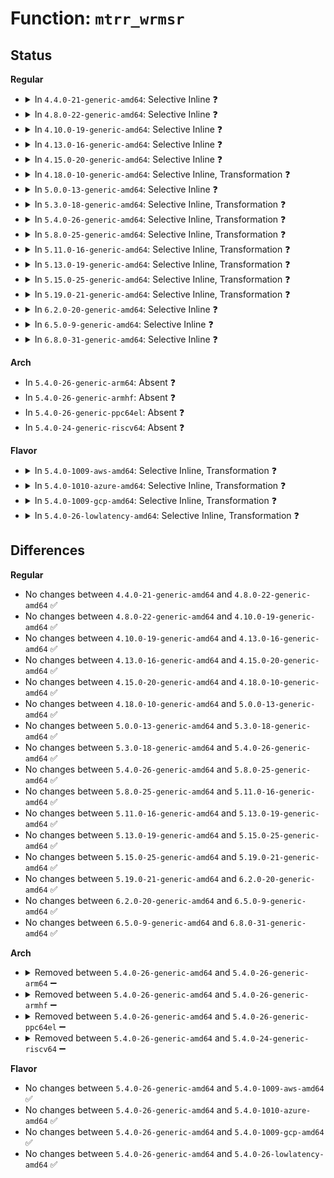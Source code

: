 # Function: <code>mtrr_wrmsr</code>

## Status
<b>Regular</b>
<ul>
<li>
<details>
<summary>In <code>4.4.0-21-generic-amd64</code>: Selective Inline ❓</summary>

```c
void mtrr_wrmsr(unsigned int msr, unsigned int a, unsigned int b)
```

```json
{
  "name": "mtrr_wrmsr",
  "collision_type": "Unique Global",
  "inline_type": "Selective",
  "funcs": [
    {
      "addr": 18446744071579156432,
      "name": "mtrr_wrmsr",
      "external": true,
      "loc": "arch/x86/kernel/cpu/mtrr/generic.c:519",
      "file": "arch/x86/kernel/cpu/mtrr/generic.c",
      "inline": "not declared, inlined",
      "caller_inline": [],
      "caller_func": [
        "arch/x86/kernel/cpu/mtrr/generic.c:prepare_set",
        "arch/x86/kernel/cpu/mtrr/generic.c:post_set",
        "arch/x86/kernel/cpu/mtrr/generic.c:generic_set_all",
        "arch/x86/kernel/cpu/mtrr/generic.c:generic_set_all",
        "arch/x86/kernel/cpu/mtrr/generic.c:generic_set_all",
        "arch/x86/kernel/cpu/mtrr/generic.c:generic_set_all",
        "arch/x86/kernel/cpu/mtrr/generic.c:generic_set_mtrr",
        "arch/x86/kernel/cpu/mtrr/generic.c:generic_set_mtrr",
        "arch/x86/kernel/cpu/mtrr/generic.c:generic_set_mtrr"
      ]
    }
  ],
  "symbols": [
    {
      "addr": 18446744071579156432,
      "name": "mtrr_wrmsr",
      "section": ".text",
      "bind": "STB_GLOBAL",
      "size": 77
    }
  ]
}
```
</details>
</li>
<li>
<details>
<summary>In <code>4.8.0-22-generic-amd64</code>: Selective Inline ❓</summary>

```c
void mtrr_wrmsr(unsigned int msr, unsigned int a, unsigned int b)
```

```json
{
  "name": "mtrr_wrmsr",
  "collision_type": "Unique Global",
  "inline_type": "Selective",
  "funcs": [
    {
      "addr": 18446744071579156672,
      "name": "mtrr_wrmsr",
      "external": true,
      "loc": "arch/x86/kernel/cpu/mtrr/generic.c:523",
      "file": "arch/x86/kernel/cpu/mtrr/generic.c",
      "inline": "not declared, inlined",
      "caller_inline": [],
      "caller_func": [
        "arch/x86/kernel/cpu/mtrr/generic.c:generic_set_mtrr",
        "arch/x86/kernel/cpu/mtrr/generic.c:generic_set_mtrr",
        "arch/x86/kernel/cpu/mtrr/generic.c:generic_set_mtrr",
        "arch/x86/kernel/cpu/mtrr/generic.c:generic_set_all",
        "arch/x86/kernel/cpu/mtrr/generic.c:generic_set_all",
        "arch/x86/kernel/cpu/mtrr/generic.c:generic_set_all",
        "arch/x86/kernel/cpu/mtrr/generic.c:generic_set_all",
        "arch/x86/kernel/cpu/mtrr/generic.c:post_set",
        "arch/x86/kernel/cpu/mtrr/generic.c:prepare_set"
      ]
    }
  ],
  "symbols": [
    {
      "addr": 18446744071579156672,
      "name": "mtrr_wrmsr",
      "section": ".text",
      "bind": "STB_GLOBAL",
      "size": 77
    }
  ]
}
```
</details>
</li>
<li>
<details>
<summary>In <code>4.10.0-19-generic-amd64</code>: Selective Inline ❓</summary>

```c
void mtrr_wrmsr(unsigned int msr, unsigned int a, unsigned int b)
```

```json
{
  "name": "mtrr_wrmsr",
  "collision_type": "Unique Global",
  "inline_type": "Selective",
  "funcs": [
    {
      "addr": 18446744071579165968,
      "name": "mtrr_wrmsr",
      "external": true,
      "loc": "arch/x86/kernel/cpu/mtrr/generic.c:523",
      "file": "arch/x86/kernel/cpu/mtrr/generic.c",
      "inline": "not declared, inlined",
      "caller_inline": [],
      "caller_func": [
        "arch/x86/kernel/cpu/mtrr/generic.c:generic_set_mtrr",
        "arch/x86/kernel/cpu/mtrr/generic.c:generic_set_mtrr",
        "arch/x86/kernel/cpu/mtrr/generic.c:generic_set_mtrr",
        "arch/x86/kernel/cpu/mtrr/generic.c:generic_set_all",
        "arch/x86/kernel/cpu/mtrr/generic.c:generic_set_all",
        "arch/x86/kernel/cpu/mtrr/generic.c:generic_set_all",
        "arch/x86/kernel/cpu/mtrr/generic.c:generic_set_all",
        "arch/x86/kernel/cpu/mtrr/generic.c:post_set",
        "arch/x86/kernel/cpu/mtrr/generic.c:prepare_set"
      ]
    }
  ],
  "symbols": [
    {
      "addr": 18446744071579165968,
      "name": "mtrr_wrmsr",
      "section": ".text",
      "bind": "STB_GLOBAL",
      "size": 77
    }
  ]
}
```
</details>
</li>
<li>
<details>
<summary>In <code>4.13.0-16-generic-amd64</code>: Selective Inline ❓</summary>

```c
void mtrr_wrmsr(unsigned int msr, unsigned int a, unsigned int b)
```

```json
{
  "name": "mtrr_wrmsr",
  "collision_type": "Unique Global",
  "inline_type": "Selective",
  "funcs": [
    {
      "addr": 18446744071579165824,
      "name": "mtrr_wrmsr",
      "external": true,
      "loc": "arch/x86/kernel/cpu/mtrr/generic.c:523",
      "file": "arch/x86/kernel/cpu/mtrr/generic.c",
      "inline": "not declared, inlined",
      "caller_inline": [],
      "caller_func": [
        "arch/x86/kernel/cpu/mtrr/generic.c:generic_set_mtrr",
        "arch/x86/kernel/cpu/mtrr/generic.c:generic_set_mtrr",
        "arch/x86/kernel/cpu/mtrr/generic.c:generic_set_mtrr",
        "arch/x86/kernel/cpu/mtrr/generic.c:generic_set_all",
        "arch/x86/kernel/cpu/mtrr/generic.c:generic_set_all",
        "arch/x86/kernel/cpu/mtrr/generic.c:generic_set_all",
        "arch/x86/kernel/cpu/mtrr/generic.c:generic_set_all",
        "arch/x86/kernel/cpu/mtrr/generic.c:post_set",
        "arch/x86/kernel/cpu/mtrr/generic.c:prepare_set"
      ]
    }
  ],
  "symbols": [
    {
      "addr": 18446744071579165824,
      "name": "mtrr_wrmsr",
      "section": ".text",
      "bind": "STB_GLOBAL",
      "size": 77
    }
  ]
}
```
</details>
</li>
<li>
<details>
<summary>In <code>4.15.0-20-generic-amd64</code>: Selective Inline ❓</summary>

```c
void mtrr_wrmsr(unsigned int msr, unsigned int a, unsigned int b)
```

```json
{
  "name": "mtrr_wrmsr",
  "collision_type": "Unique Global",
  "inline_type": "Selective",
  "funcs": [
    {
      "addr": 18446744071579180528,
      "name": "mtrr_wrmsr",
      "external": true,
      "loc": "arch/x86/kernel/cpu/mtrr/generic.c:523",
      "file": "arch/x86/kernel/cpu/mtrr/generic.c",
      "inline": "not declared, inlined",
      "caller_inline": [],
      "caller_func": [
        "arch/x86/kernel/cpu/mtrr/generic.c:generic_set_mtrr",
        "arch/x86/kernel/cpu/mtrr/generic.c:generic_set_mtrr",
        "arch/x86/kernel/cpu/mtrr/generic.c:generic_set_mtrr",
        "arch/x86/kernel/cpu/mtrr/generic.c:generic_set_all",
        "arch/x86/kernel/cpu/mtrr/generic.c:generic_set_all",
        "arch/x86/kernel/cpu/mtrr/generic.c:generic_set_all",
        "arch/x86/kernel/cpu/mtrr/generic.c:generic_set_all",
        "arch/x86/kernel/cpu/mtrr/generic.c:post_set",
        "arch/x86/kernel/cpu/mtrr/generic.c:prepare_set"
      ]
    }
  ],
  "symbols": [
    {
      "addr": 18446744071579180528,
      "name": "mtrr_wrmsr",
      "section": ".text",
      "bind": "STB_GLOBAL",
      "size": 77
    }
  ]
}
```
</details>
</li>
<li>
<details>
<summary>In <code>4.18.0-10-generic-amd64</code>: Selective Inline, Transformation ❓</summary>

```c
void mtrr_wrmsr(unsigned int msr, unsigned int a, unsigned int b)
```

```json
{
  "name": "mtrr_wrmsr",
  "collision_type": "Unique Global",
  "inline_type": "Selective",
  "funcs": [
    {
      "addr": 0,
      "name": "mtrr_wrmsr",
      "external": true,
      "loc": "arch/x86/kernel/cpu/mtrr/generic.c:523",
      "file": "arch/x86/kernel/cpu/mtrr/generic.c",
      "inline": "not declared, inlined",
      "caller_inline": [],
      "caller_func": [
        "arch/x86/kernel/cpu/mtrr/generic.c:generic_set_mtrr",
        "arch/x86/kernel/cpu/mtrr/generic.c:generic_set_mtrr",
        "arch/x86/kernel/cpu/mtrr/generic.c:generic_set_mtrr",
        "arch/x86/kernel/cpu/mtrr/generic.c:generic_set_all",
        "arch/x86/kernel/cpu/mtrr/generic.c:generic_set_all",
        "arch/x86/kernel/cpu/mtrr/generic.c:generic_set_all",
        "arch/x86/kernel/cpu/mtrr/generic.c:generic_set_all",
        "arch/x86/kernel/cpu/mtrr/generic.c:generic_set_all",
        "arch/x86/kernel/cpu/mtrr/generic.c:post_set",
        "arch/x86/kernel/cpu/mtrr/generic.c:prepare_set"
      ]
    }
  ],
  "symbols": [
    {
      "addr": 18446744071579193586,
      "name": "mtrr_wrmsr.cold.9",
      "section": ".text",
      "bind": "STB_LOCAL",
      "size": 33
    },
    {
      "addr": 18446744071579191984,
      "name": "mtrr_wrmsr",
      "section": ".text",
      "bind": "STB_GLOBAL",
      "size": 51
    }
  ]
}
```
</details>
</li>
<li>
<details>
<summary>In <code>5.0.0-13-generic-amd64</code>: Selective Inline ❓</summary>

```c
void mtrr_wrmsr(unsigned int msr, unsigned int a, unsigned int b)
```

```json
{
  "name": "mtrr_wrmsr",
  "collision_type": "Unique Global",
  "inline_type": "Selective",
  "funcs": [
    {
      "addr": 18446744071579181408,
      "name": "mtrr_wrmsr",
      "external": true,
      "loc": "arch/x86/kernel/cpu/mtrr/generic.c:523",
      "file": "arch/x86/kernel/cpu/mtrr/generic.c",
      "inline": "not declared, inlined",
      "caller_inline": [],
      "caller_func": [
        "arch/x86/kernel/cpu/mtrr/generic.c:generic_set_mtrr",
        "arch/x86/kernel/cpu/mtrr/generic.c:generic_set_mtrr",
        "arch/x86/kernel/cpu/mtrr/generic.c:generic_set_mtrr",
        "arch/x86/kernel/cpu/mtrr/generic.c:generic_set_all",
        "arch/x86/kernel/cpu/mtrr/generic.c:generic_set_all",
        "arch/x86/kernel/cpu/mtrr/generic.c:generic_set_all",
        "arch/x86/kernel/cpu/mtrr/generic.c:generic_set_all",
        "arch/x86/kernel/cpu/mtrr/generic.c:generic_set_all",
        "arch/x86/kernel/cpu/mtrr/generic.c:post_set",
        "arch/x86/kernel/cpu/mtrr/generic.c:prepare_set"
      ]
    }
  ],
  "symbols": [
    {
      "addr": 18446744071579181408,
      "name": "mtrr_wrmsr",
      "section": ".text",
      "bind": "STB_GLOBAL",
      "size": 77
    }
  ]
}
```
</details>
</li>
<li>
<details>
<summary>In <code>5.3.0-18-generic-amd64</code>: Selective Inline, Transformation ❓</summary>

```c
void mtrr_wrmsr(unsigned int msr, unsigned int a, unsigned int b)
```

```json
{
  "name": "mtrr_wrmsr",
  "collision_type": "Unique Global",
  "inline_type": "Selective",
  "funcs": [
    {
      "addr": 18446744071579195617,
      "name": "mtrr_wrmsr",
      "external": true,
      "loc": "arch/x86/kernel/cpu/mtrr/generic.c:524",
      "file": "arch/x86/kernel/cpu/mtrr/generic.c",
      "inline": "not declared, inlined",
      "caller_inline": [],
      "caller_func": [
        "arch/x86/kernel/cpu/mtrr/generic.c:generic_set_mtrr",
        "arch/x86/kernel/cpu/mtrr/generic.c:generic_set_mtrr",
        "arch/x86/kernel/cpu/mtrr/generic.c:generic_set_mtrr",
        "arch/x86/kernel/cpu/mtrr/generic.c:generic_set_all",
        "arch/x86/kernel/cpu/mtrr/generic.c:generic_set_all",
        "arch/x86/kernel/cpu/mtrr/generic.c:generic_set_all",
        "arch/x86/kernel/cpu/mtrr/generic.c:generic_set_all",
        "arch/x86/kernel/cpu/mtrr/generic.c:post_set",
        "arch/x86/kernel/cpu/mtrr/generic.c:prepare_set"
      ]
    }
  ],
  "symbols": [
    {
      "addr": 18446744071579195617,
      "name": "mtrr_wrmsr.cold",
      "section": ".text",
      "bind": "STB_LOCAL",
      "size": 33
    },
    {
      "addr": 18446744071579193952,
      "name": "mtrr_wrmsr",
      "section": ".text",
      "bind": "STB_GLOBAL",
      "size": 51
    }
  ]
}
```
</details>
</li>
<li>
<details>
<summary>In <code>5.4.0-26-generic-amd64</code>: Selective Inline, Transformation ❓</summary>

```c
void mtrr_wrmsr(unsigned int msr, unsigned int a, unsigned int b)
```

```json
{
  "name": "mtrr_wrmsr",
  "collision_type": "Unique Global",
  "inline_type": "Selective",
  "funcs": [
    {
      "addr": 18446744071579197880,
      "name": "mtrr_wrmsr",
      "external": true,
      "loc": "arch/x86/kernel/cpu/mtrr/generic.c:524",
      "file": "arch/x86/kernel/cpu/mtrr/generic.c",
      "inline": "not declared, inlined",
      "caller_inline": [],
      "caller_func": [
        "arch/x86/kernel/cpu/mtrr/generic.c:generic_set_mtrr",
        "arch/x86/kernel/cpu/mtrr/generic.c:generic_set_mtrr",
        "arch/x86/kernel/cpu/mtrr/generic.c:generic_set_mtrr",
        "arch/x86/kernel/cpu/mtrr/generic.c:generic_set_all",
        "arch/x86/kernel/cpu/mtrr/generic.c:generic_set_all",
        "arch/x86/kernel/cpu/mtrr/generic.c:generic_set_all",
        "arch/x86/kernel/cpu/mtrr/generic.c:generic_set_all",
        "arch/x86/kernel/cpu/mtrr/generic.c:post_set",
        "arch/x86/kernel/cpu/mtrr/generic.c:prepare_set"
      ]
    }
  ],
  "symbols": [
    {
      "addr": 18446744071579197880,
      "name": "mtrr_wrmsr.cold",
      "section": ".text",
      "bind": "STB_LOCAL",
      "size": 33
    },
    {
      "addr": 18446744071579196256,
      "name": "mtrr_wrmsr",
      "section": ".text",
      "bind": "STB_GLOBAL",
      "size": 51
    }
  ]
}
```
</details>
</li>
<li>
<details>
<summary>In <code>5.8.0-25-generic-amd64</code>: Selective Inline, Transformation ❓</summary>

```c
void mtrr_wrmsr(unsigned int msr, unsigned int a, unsigned int b)
```

```json
{
  "name": "mtrr_wrmsr",
  "collision_type": "Unique Global",
  "inline_type": "Selective",
  "funcs": [
    {
      "addr": 18446744071579218552,
      "name": "mtrr_wrmsr",
      "external": true,
      "loc": "arch/x86/kernel/cpu/mtrr/generic.c:524",
      "file": "arch/x86/kernel/cpu/mtrr/generic.c",
      "inline": "not declared, inlined",
      "caller_inline": [],
      "caller_func": [
        "arch/x86/kernel/cpu/mtrr/generic.c:generic_set_mtrr",
        "arch/x86/kernel/cpu/mtrr/generic.c:generic_set_mtrr",
        "arch/x86/kernel/cpu/mtrr/generic.c:generic_set_mtrr",
        "arch/x86/kernel/cpu/mtrr/generic.c:post_set",
        "arch/x86/kernel/cpu/mtrr/generic.c:prepare_set",
        "arch/x86/kernel/cpu/mtrr/generic.c:set_mtrr_var_ranges",
        "arch/x86/kernel/cpu/mtrr/generic.c:set_mtrr_var_ranges"
      ]
    }
  ],
  "symbols": [
    {
      "addr": 18446744071579218552,
      "name": "mtrr_wrmsr.cold",
      "section": ".text",
      "bind": "STB_LOCAL",
      "size": 33
    },
    {
      "addr": 18446744071579216880,
      "name": "mtrr_wrmsr",
      "section": ".text",
      "bind": "STB_GLOBAL",
      "size": 51
    }
  ]
}
```
</details>
</li>
<li>
<details>
<summary>In <code>5.11.0-16-generic-amd64</code>: Selective Inline, Transformation ❓</summary>

```c
void mtrr_wrmsr(unsigned int msr, unsigned int a, unsigned int b)
```

```json
{
  "name": "mtrr_wrmsr",
  "collision_type": "Unique Global",
  "inline_type": "Selective",
  "funcs": [
    {
      "addr": 18446744071591255547,
      "name": "mtrr_wrmsr",
      "external": true,
      "loc": "arch/x86/kernel/cpu/mtrr/generic.c:524",
      "file": "arch/x86/kernel/cpu/mtrr/generic.c",
      "inline": "not declared, inlined",
      "caller_inline": [],
      "caller_func": [
        "arch/x86/kernel/cpu/mtrr/generic.c:generic_set_mtrr",
        "arch/x86/kernel/cpu/mtrr/generic.c:generic_set_mtrr",
        "arch/x86/kernel/cpu/mtrr/generic.c:generic_set_mtrr",
        "arch/x86/kernel/cpu/mtrr/generic.c:post_set",
        "arch/x86/kernel/cpu/mtrr/generic.c:prepare_set",
        "arch/x86/kernel/cpu/mtrr/generic.c:set_mtrr_var_ranges",
        "arch/x86/kernel/cpu/mtrr/generic.c:set_mtrr_var_ranges"
      ]
    }
  ],
  "symbols": [
    {
      "addr": 18446744071591255547,
      "name": "mtrr_wrmsr.cold",
      "section": ".text",
      "bind": "STB_LOCAL",
      "size": 33
    },
    {
      "addr": 18446744071579211600,
      "name": "mtrr_wrmsr",
      "section": ".text",
      "bind": "STB_GLOBAL",
      "size": 51
    }
  ]
}
```
</details>
</li>
<li>
<details>
<summary>In <code>5.13.0-19-generic-amd64</code>: Selective Inline, Transformation ❓</summary>

```c
void mtrr_wrmsr(unsigned int msr, unsigned int a, unsigned int b)
```

```json
{
  "name": "mtrr_wrmsr",
  "collision_type": "Unique Global",
  "inline_type": "Selective",
  "funcs": [
    {
      "addr": 18446744071591199143,
      "name": "mtrr_wrmsr",
      "external": true,
      "loc": "arch/x86/kernel/cpu/mtrr/generic.c:523",
      "file": "arch/x86/kernel/cpu/mtrr/generic.c",
      "inline": "not declared, inlined",
      "caller_inline": [],
      "caller_func": [
        "arch/x86/kernel/cpu/mtrr/generic.c:generic_set_mtrr",
        "arch/x86/kernel/cpu/mtrr/generic.c:generic_set_mtrr",
        "arch/x86/kernel/cpu/mtrr/generic.c:generic_set_mtrr",
        "arch/x86/kernel/cpu/mtrr/generic.c:post_set",
        "arch/x86/kernel/cpu/mtrr/generic.c:prepare_set",
        "arch/x86/kernel/cpu/mtrr/generic.c:set_mtrr_state",
        "arch/x86/kernel/cpu/mtrr/generic.c:set_mtrr_state",
        "arch/x86/kernel/cpu/mtrr/generic.c:set_mtrr_state",
        "arch/x86/kernel/cpu/mtrr/generic.c:set_mtrr_state"
      ]
    }
  ],
  "symbols": [
    {
      "addr": 18446744071591199143,
      "name": "mtrr_wrmsr.cold",
      "section": ".text",
      "bind": "STB_LOCAL",
      "size": 33
    },
    {
      "addr": 18446744071579214016,
      "name": "mtrr_wrmsr",
      "section": ".text",
      "bind": "STB_GLOBAL",
      "size": 51
    }
  ]
}
```
</details>
</li>
<li>
<details>
<summary>In <code>5.15.0-25-generic-amd64</code>: Selective Inline, Transformation ❓</summary>

```c
void mtrr_wrmsr(unsigned int msr, unsigned int a, unsigned int b)
```

```json
{
  "name": "mtrr_wrmsr",
  "collision_type": "Unique Global",
  "inline_type": "Selective",
  "funcs": [
    {
      "addr": 18446744071592067106,
      "name": "mtrr_wrmsr",
      "external": true,
      "loc": "arch/x86/kernel/cpu/mtrr/generic.c:523",
      "file": "arch/x86/kernel/cpu/mtrr/generic.c",
      "inline": "not declared, inlined",
      "caller_inline": [],
      "caller_func": [
        "arch/x86/kernel/cpu/mtrr/generic.c:generic_set_mtrr",
        "arch/x86/kernel/cpu/mtrr/generic.c:generic_set_mtrr",
        "arch/x86/kernel/cpu/mtrr/generic.c:generic_set_mtrr",
        "arch/x86/kernel/cpu/mtrr/generic.c:post_set",
        "arch/x86/kernel/cpu/mtrr/generic.c:prepare_set",
        "arch/x86/kernel/cpu/mtrr/generic.c:set_mtrr_state",
        "arch/x86/kernel/cpu/mtrr/generic.c:set_mtrr_state",
        "arch/x86/kernel/cpu/mtrr/generic.c:set_mtrr_state",
        "arch/x86/kernel/cpu/mtrr/generic.c:set_mtrr_state"
      ]
    }
  ],
  "symbols": [
    {
      "addr": 18446744071592067106,
      "name": "mtrr_wrmsr.cold",
      "section": ".text",
      "bind": "STB_LOCAL",
      "size": 33
    },
    {
      "addr": 18446744071579251984,
      "name": "mtrr_wrmsr",
      "section": ".text",
      "bind": "STB_GLOBAL",
      "size": 51
    }
  ]
}
```
</details>
</li>
<li>
<details>
<summary>In <code>5.19.0-21-generic-amd64</code>: Selective Inline, Transformation ❓</summary>

```c
void mtrr_wrmsr(unsigned int msr, unsigned int a, unsigned int b)
```

```json
{
  "name": "mtrr_wrmsr",
  "collision_type": "Unique Global",
  "inline_type": "Selective",
  "funcs": [
    {
      "addr": 18446744071593833536,
      "name": "mtrr_wrmsr",
      "external": true,
      "loc": "arch/x86/kernel/cpu/mtrr/generic.c:523",
      "file": "arch/x86/kernel/cpu/mtrr/generic.c",
      "inline": "not declared, inlined",
      "caller_inline": [],
      "caller_func": [
        "arch/x86/kernel/cpu/mtrr/generic.c:generic_set_mtrr",
        "arch/x86/kernel/cpu/mtrr/generic.c:generic_set_mtrr",
        "arch/x86/kernel/cpu/mtrr/generic.c:generic_set_mtrr",
        "arch/x86/kernel/cpu/mtrr/generic.c:post_set",
        "arch/x86/kernel/cpu/mtrr/generic.c:prepare_set",
        "arch/x86/kernel/cpu/mtrr/generic.c:set_mtrr_state",
        "arch/x86/kernel/cpu/mtrr/generic.c:set_mtrr_state",
        "arch/x86/kernel/cpu/mtrr/generic.c:set_mtrr_state",
        "arch/x86/kernel/cpu/mtrr/generic.c:set_mtrr_state"
      ]
    }
  ],
  "symbols": [
    {
      "addr": 18446744071593833536,
      "name": "mtrr_wrmsr.cold",
      "section": ".text",
      "bind": "STB_LOCAL",
      "size": 32
    },
    {
      "addr": 18446744071579304288,
      "name": "mtrr_wrmsr",
      "section": ".text",
      "bind": "STB_GLOBAL",
      "size": 76
    }
  ]
}
```
</details>
</li>
<li>
<details>
<summary>In <code>6.2.0-20-generic-amd64</code>: Selective Inline ❓</summary>

```c
void mtrr_wrmsr(unsigned int msr, unsigned int a, unsigned int b)
```

```json
{
  "name": "mtrr_wrmsr",
  "collision_type": "Unique Global",
  "inline_type": "Selective",
  "funcs": [
    {
      "addr": 18446744071579372387,
      "name": "mtrr_wrmsr",
      "external": true,
      "loc": "arch/x86/kernel/cpu/mtrr/generic.c:507",
      "file": "arch/x86/kernel/cpu/mtrr/generic.c",
      "inline": "not declared, inlined",
      "caller_inline": [
        "arch/x86/kernel/cpu/mtrr/generic.c:mtrr_enable",
        "arch/x86/kernel/cpu/mtrr/generic.c:mtrr_enable"
      ],
      "caller_func": [
        "arch/x86/kernel/cpu/mtrr/generic.c:generic_set_mtrr",
        "arch/x86/kernel/cpu/mtrr/generic.c:generic_set_mtrr",
        "arch/x86/kernel/cpu/mtrr/generic.c:generic_set_mtrr",
        "arch/x86/kernel/cpu/mtrr/generic.c:mtrr_disable",
        "arch/x86/kernel/cpu/mtrr/generic.c:set_mtrr_state",
        "arch/x86/kernel/cpu/mtrr/generic.c:set_mtrr_state",
        "arch/x86/kernel/cpu/mtrr/generic.c:set_mtrr_state",
        "arch/x86/kernel/cpu/mtrr/generic.c:set_mtrr_state"
      ]
    }
  ],
  "symbols": [
    {
      "addr": 18446744071579370544,
      "name": "mtrr_wrmsr",
      "section": ".text",
      "bind": "STB_GLOBAL",
      "size": 132
    }
  ]
}
```
</details>
</li>
<li>
<details>
<summary>In <code>6.5.0-9-generic-amd64</code>: Selective Inline ❓</summary>

```c
void mtrr_wrmsr(unsigned int msr, unsigned int a, unsigned int b)
```

```json
{
  "name": "mtrr_wrmsr",
  "collision_type": "Unique Global",
  "inline_type": "Selective",
  "funcs": [
    {
      "addr": 18446744071579381683,
      "name": "mtrr_wrmsr",
      "external": true,
      "loc": "arch/x86/kernel/cpu/mtrr/generic.c:741",
      "file": "arch/x86/kernel/cpu/mtrr/generic.c",
      "inline": "not declared, inlined",
      "caller_inline": [
        "arch/x86/kernel/cpu/mtrr/generic.c:mtrr_enable",
        "arch/x86/kernel/cpu/mtrr/generic.c:mtrr_enable"
      ],
      "caller_func": [
        "arch/x86/kernel/cpu/mtrr/generic.c:generic_set_mtrr",
        "arch/x86/kernel/cpu/mtrr/generic.c:generic_set_mtrr",
        "arch/x86/kernel/cpu/mtrr/generic.c:generic_set_mtrr",
        "arch/x86/kernel/cpu/mtrr/generic.c:mtrr_disable",
        "arch/x86/kernel/cpu/mtrr/generic.c:set_mtrr_state",
        "arch/x86/kernel/cpu/mtrr/generic.c:set_mtrr_state",
        "arch/x86/kernel/cpu/mtrr/generic.c:set_mtrr_state",
        "arch/x86/kernel/cpu/mtrr/generic.c:set_mtrr_state"
      ]
    }
  ],
  "symbols": [
    {
      "addr": 18446744071579379808,
      "name": "mtrr_wrmsr",
      "section": ".text",
      "bind": "STB_GLOBAL",
      "size": 132
    }
  ]
}
```
</details>
</li>
<li>
<details>
<summary>In <code>6.8.0-31-generic-amd64</code>: Selective Inline ❓</summary>

```c
void mtrr_wrmsr(unsigned int msr, unsigned int a, unsigned int b)
```

```json
{
  "name": "mtrr_wrmsr",
  "collision_type": "Unique Global",
  "inline_type": "Selective",
  "funcs": [
    {
      "addr": 18446744071579411312,
      "name": "mtrr_wrmsr",
      "external": true,
      "loc": "arch/x86/kernel/cpu/mtrr/generic.c:747",
      "file": "arch/x86/kernel/cpu/mtrr/generic.c",
      "inline": "not declared, inlined",
      "caller_inline": [],
      "caller_func": [
        "arch/x86/kernel/cpu/mtrr/generic.c:generic_set_mtrr",
        "arch/x86/kernel/cpu/mtrr/generic.c:generic_set_mtrr",
        "arch/x86/kernel/cpu/mtrr/generic.c:generic_set_mtrr",
        "arch/x86/kernel/cpu/mtrr/generic.c:mtrr_enable",
        "arch/x86/kernel/cpu/mtrr/generic.c:mtrr_disable",
        "arch/x86/kernel/cpu/mtrr/generic.c:set_mtrr_state",
        "arch/x86/kernel/cpu/mtrr/generic.c:set_mtrr_state",
        "arch/x86/kernel/cpu/mtrr/generic.c:set_mtrr_state",
        "arch/x86/kernel/cpu/mtrr/generic.c:set_mtrr_state"
      ]
    }
  ],
  "symbols": [
    {
      "addr": 18446744071579411312,
      "name": "mtrr_wrmsr",
      "section": ".text",
      "bind": "STB_GLOBAL",
      "size": 132
    }
  ]
}
```
</details>
</li>
</ul>
<b>Arch</b>
<ul>
<li>
In <code>5.4.0-26-generic-arm64</code>: Absent ❓
</li>
<li>
In <code>5.4.0-26-generic-armhf</code>: Absent ❓
</li>
<li>
In <code>5.4.0-26-generic-ppc64el</code>: Absent ❓
</li>
<li>
In <code>5.4.0-24-generic-riscv64</code>: Absent ❓
</li>
</ul>
<b>Flavor</b>
<ul>
<li>
<details>
<summary>In <code>5.4.0-1009-aws-amd64</code>: Selective Inline, Transformation ❓</summary>

```c
void mtrr_wrmsr(unsigned int msr, unsigned int a, unsigned int b)
```

```json
{
  "name": "mtrr_wrmsr",
  "collision_type": "Unique Global",
  "inline_type": "Selective",
  "funcs": [
    {
      "addr": 18446744071579196728,
      "name": "mtrr_wrmsr",
      "external": true,
      "loc": "arch/x86/kernel/cpu/mtrr/generic.c:524",
      "file": "arch/x86/kernel/cpu/mtrr/generic.c",
      "inline": "not declared, inlined",
      "caller_inline": [],
      "caller_func": [
        "arch/x86/kernel/cpu/mtrr/generic.c:generic_set_mtrr",
        "arch/x86/kernel/cpu/mtrr/generic.c:generic_set_mtrr",
        "arch/x86/kernel/cpu/mtrr/generic.c:generic_set_mtrr",
        "arch/x86/kernel/cpu/mtrr/generic.c:generic_set_all",
        "arch/x86/kernel/cpu/mtrr/generic.c:generic_set_all",
        "arch/x86/kernel/cpu/mtrr/generic.c:generic_set_all",
        "arch/x86/kernel/cpu/mtrr/generic.c:generic_set_all",
        "arch/x86/kernel/cpu/mtrr/generic.c:post_set",
        "arch/x86/kernel/cpu/mtrr/generic.c:prepare_set"
      ]
    }
  ],
  "symbols": [
    {
      "addr": 18446744071579196728,
      "name": "mtrr_wrmsr.cold",
      "section": ".text",
      "bind": "STB_LOCAL",
      "size": 33
    },
    {
      "addr": 18446744071579195104,
      "name": "mtrr_wrmsr",
      "section": ".text",
      "bind": "STB_GLOBAL",
      "size": 51
    }
  ]
}
```
</details>
</li>
<li>
<details>
<summary>In <code>5.4.0-1010-azure-amd64</code>: Selective Inline, Transformation ❓</summary>

```c
void mtrr_wrmsr(unsigned int msr, unsigned int a, unsigned int b)
```

```json
{
  "name": "mtrr_wrmsr",
  "collision_type": "Unique Global",
  "inline_type": "Selective",
  "funcs": [
    {
      "addr": 18446744071579131672,
      "name": "mtrr_wrmsr",
      "external": true,
      "loc": "arch/x86/kernel/cpu/mtrr/generic.c:524",
      "file": "arch/x86/kernel/cpu/mtrr/generic.c",
      "inline": "not declared, inlined",
      "caller_inline": [],
      "caller_func": [
        "arch/x86/kernel/cpu/mtrr/generic.c:generic_set_mtrr",
        "arch/x86/kernel/cpu/mtrr/generic.c:generic_set_mtrr",
        "arch/x86/kernel/cpu/mtrr/generic.c:generic_set_mtrr",
        "arch/x86/kernel/cpu/mtrr/generic.c:generic_set_all",
        "arch/x86/kernel/cpu/mtrr/generic.c:generic_set_all",
        "arch/x86/kernel/cpu/mtrr/generic.c:generic_set_all",
        "arch/x86/kernel/cpu/mtrr/generic.c:generic_set_all",
        "arch/x86/kernel/cpu/mtrr/generic.c:post_set",
        "arch/x86/kernel/cpu/mtrr/generic.c:prepare_set"
      ]
    }
  ],
  "symbols": [
    {
      "addr": 18446744071579131672,
      "name": "mtrr_wrmsr.cold",
      "section": ".text",
      "bind": "STB_LOCAL",
      "size": 33
    },
    {
      "addr": 18446744071579129840,
      "name": "mtrr_wrmsr",
      "section": ".text",
      "bind": "STB_GLOBAL",
      "size": 84
    }
  ]
}
```
</details>
</li>
<li>
<details>
<summary>In <code>5.4.0-1009-gcp-amd64</code>: Selective Inline, Transformation ❓</summary>

```c
void mtrr_wrmsr(unsigned int msr, unsigned int a, unsigned int b)
```

```json
{
  "name": "mtrr_wrmsr",
  "collision_type": "Unique Global",
  "inline_type": "Selective",
  "funcs": [
    {
      "addr": 18446744071579197800,
      "name": "mtrr_wrmsr",
      "external": true,
      "loc": "arch/x86/kernel/cpu/mtrr/generic.c:524",
      "file": "arch/x86/kernel/cpu/mtrr/generic.c",
      "inline": "not declared, inlined",
      "caller_inline": [],
      "caller_func": [
        "arch/x86/kernel/cpu/mtrr/generic.c:generic_set_mtrr",
        "arch/x86/kernel/cpu/mtrr/generic.c:generic_set_mtrr",
        "arch/x86/kernel/cpu/mtrr/generic.c:generic_set_mtrr",
        "arch/x86/kernel/cpu/mtrr/generic.c:generic_set_all",
        "arch/x86/kernel/cpu/mtrr/generic.c:generic_set_all",
        "arch/x86/kernel/cpu/mtrr/generic.c:generic_set_all",
        "arch/x86/kernel/cpu/mtrr/generic.c:generic_set_all",
        "arch/x86/kernel/cpu/mtrr/generic.c:post_set",
        "arch/x86/kernel/cpu/mtrr/generic.c:prepare_set"
      ]
    }
  ],
  "symbols": [
    {
      "addr": 18446744071579197800,
      "name": "mtrr_wrmsr.cold",
      "section": ".text",
      "bind": "STB_LOCAL",
      "size": 33
    },
    {
      "addr": 18446744071579196176,
      "name": "mtrr_wrmsr",
      "section": ".text",
      "bind": "STB_GLOBAL",
      "size": 51
    }
  ]
}
```
</details>
</li>
<li>
<details>
<summary>In <code>5.4.0-26-lowlatency-amd64</code>: Selective Inline, Transformation ❓</summary>

```c
void mtrr_wrmsr(unsigned int msr, unsigned int a, unsigned int b)
```

```json
{
  "name": "mtrr_wrmsr",
  "collision_type": "Unique Global",
  "inline_type": "Selective",
  "funcs": [
    {
      "addr": 18446744071579203080,
      "name": "mtrr_wrmsr",
      "external": true,
      "loc": "arch/x86/kernel/cpu/mtrr/generic.c:524",
      "file": "arch/x86/kernel/cpu/mtrr/generic.c",
      "inline": "not declared, inlined",
      "caller_inline": [],
      "caller_func": [
        "arch/x86/kernel/cpu/mtrr/generic.c:generic_set_mtrr",
        "arch/x86/kernel/cpu/mtrr/generic.c:generic_set_mtrr",
        "arch/x86/kernel/cpu/mtrr/generic.c:generic_set_mtrr",
        "arch/x86/kernel/cpu/mtrr/generic.c:generic_set_all",
        "arch/x86/kernel/cpu/mtrr/generic.c:generic_set_all",
        "arch/x86/kernel/cpu/mtrr/generic.c:generic_set_all",
        "arch/x86/kernel/cpu/mtrr/generic.c:generic_set_all",
        "arch/x86/kernel/cpu/mtrr/generic.c:post_set",
        "arch/x86/kernel/cpu/mtrr/generic.c:prepare_set"
      ]
    }
  ],
  "symbols": [
    {
      "addr": 18446744071579203080,
      "name": "mtrr_wrmsr.cold",
      "section": ".text",
      "bind": "STB_LOCAL",
      "size": 33
    },
    {
      "addr": 18446744071579201456,
      "name": "mtrr_wrmsr",
      "section": ".text",
      "bind": "STB_GLOBAL",
      "size": 51
    }
  ]
}
```
</details>
</li>
</ul>

## Differences
<b>Regular</b>
<ul>
<li>
No changes between <code>4.4.0-21-generic-amd64</code> and <code>4.8.0-22-generic-amd64</code> ✅
</li>
<li>
No changes between <code>4.8.0-22-generic-amd64</code> and <code>4.10.0-19-generic-amd64</code> ✅
</li>
<li>
No changes between <code>4.10.0-19-generic-amd64</code> and <code>4.13.0-16-generic-amd64</code> ✅
</li>
<li>
No changes between <code>4.13.0-16-generic-amd64</code> and <code>4.15.0-20-generic-amd64</code> ✅
</li>
<li>
No changes between <code>4.15.0-20-generic-amd64</code> and <code>4.18.0-10-generic-amd64</code> ✅
</li>
<li>
No changes between <code>4.18.0-10-generic-amd64</code> and <code>5.0.0-13-generic-amd64</code> ✅
</li>
<li>
No changes between <code>5.0.0-13-generic-amd64</code> and <code>5.3.0-18-generic-amd64</code> ✅
</li>
<li>
No changes between <code>5.3.0-18-generic-amd64</code> and <code>5.4.0-26-generic-amd64</code> ✅
</li>
<li>
No changes between <code>5.4.0-26-generic-amd64</code> and <code>5.8.0-25-generic-amd64</code> ✅
</li>
<li>
No changes between <code>5.8.0-25-generic-amd64</code> and <code>5.11.0-16-generic-amd64</code> ✅
</li>
<li>
No changes between <code>5.11.0-16-generic-amd64</code> and <code>5.13.0-19-generic-amd64</code> ✅
</li>
<li>
No changes between <code>5.13.0-19-generic-amd64</code> and <code>5.15.0-25-generic-amd64</code> ✅
</li>
<li>
No changes between <code>5.15.0-25-generic-amd64</code> and <code>5.19.0-21-generic-amd64</code> ✅
</li>
<li>
No changes between <code>5.19.0-21-generic-amd64</code> and <code>6.2.0-20-generic-amd64</code> ✅
</li>
<li>
No changes between <code>6.2.0-20-generic-amd64</code> and <code>6.5.0-9-generic-amd64</code> ✅
</li>
<li>
No changes between <code>6.5.0-9-generic-amd64</code> and <code>6.8.0-31-generic-amd64</code> ✅
</li>
</ul>
<b>Arch</b>
<ul>
<li>
<details>
<summary>Removed between <code>5.4.0-26-generic-amd64</code> and <code>5.4.0-26-generic-arm64</code> ➖</summary>

```c
void mtrr_wrmsr(unsigned int msr, unsigned int a, unsigned int b)
```
</details>
</li>
<li>
<details>
<summary>Removed between <code>5.4.0-26-generic-amd64</code> and <code>5.4.0-26-generic-armhf</code> ➖</summary>

```c
void mtrr_wrmsr(unsigned int msr, unsigned int a, unsigned int b)
```
</details>
</li>
<li>
<details>
<summary>Removed between <code>5.4.0-26-generic-amd64</code> and <code>5.4.0-26-generic-ppc64el</code> ➖</summary>

```c
void mtrr_wrmsr(unsigned int msr, unsigned int a, unsigned int b)
```
</details>
</li>
<li>
<details>
<summary>Removed between <code>5.4.0-26-generic-amd64</code> and <code>5.4.0-24-generic-riscv64</code> ➖</summary>

```c
void mtrr_wrmsr(unsigned int msr, unsigned int a, unsigned int b)
```
</details>
</li>
</ul>
<b>Flavor</b>
<ul>
<li>
No changes between <code>5.4.0-26-generic-amd64</code> and <code>5.4.0-1009-aws-amd64</code> ✅
</li>
<li>
No changes between <code>5.4.0-26-generic-amd64</code> and <code>5.4.0-1010-azure-amd64</code> ✅
</li>
<li>
No changes between <code>5.4.0-26-generic-amd64</code> and <code>5.4.0-1009-gcp-amd64</code> ✅
</li>
<li>
No changes between <code>5.4.0-26-generic-amd64</code> and <code>5.4.0-26-lowlatency-amd64</code> ✅
</li>
</ul>
